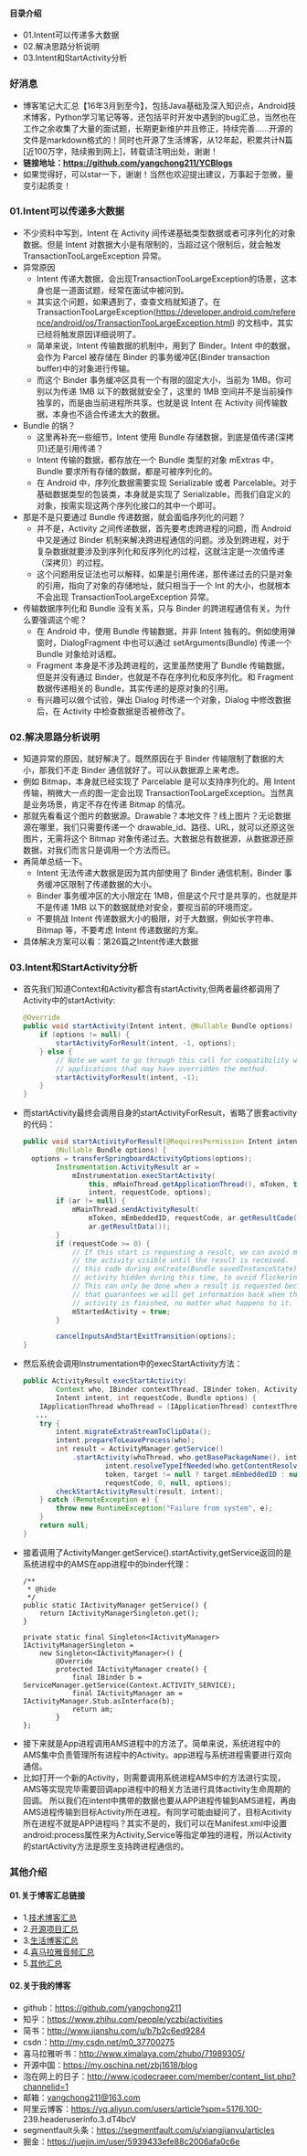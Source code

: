 #### 目录介绍
- 01.Intent可以传递多大数据
- 02.解决思路分析说明
- 03.Intent和StartActivity分析


### 好消息
- 博客笔记大汇总【16年3月到至今】，包括Java基础及深入知识点，Android技术博客，Python学习笔记等等，还包括平时开发中遇到的bug汇总，当然也在工作之余收集了大量的面试题，长期更新维护并且修正，持续完善……开源的文件是markdown格式的！同时也开源了生活博客，从12年起，积累共计N篇[近100万字，陆续搬到网上]，转载请注明出处，谢谢！
- **链接地址：https://github.com/yangchong211/YCBlogs**
- 如果觉得好，可以star一下，谢谢！当然也欢迎提出建议，万事起于忽微，量变引起质变！





### 01.Intent可以传递多大数据
- 不少资料中写到，Intent 在 Activity 间传递基础类型数据或者可序列化的对象数据。但是 Intent 对数据大小是有限制的，当超过这个限制后，就会触发 TransactionTooLargeException 异常。
- 异常原因
    - Intent 传递大数据，会出现TransactionTooLargeException的场景，这本身也是一道面试题，经常在面试中被问到。
    - 其实这个问题，如果遇到了，查查文档就知道了。在 TransactionTooLargeException(https://developer.android.com/reference/android/os/TransactionTooLargeException.html) 的文档中，其实已经将触发原因详细说明了。
    - 简单来说，Intent 传输数据的机制中，用到了 Binder。Intent 中的数据，会作为 Parcel 被存储在 Binder 的事务缓冲区(Binder transaction buffer)中的对象进行传输。
    - 而这个 Binder 事务缓冲区具有一个有限的固定大小，当前为 1MB。你可别以为传递 1MB 以下的数据就安全了，这里的 1MB 空间并不是当前操作独享的，而是由当前进程所共享。也就是说 Intent 在 Activity 间传输数据，本身也不适合传递太大的数据。
- Bundle 的锅？
    - 这里再补充一些细节，Intent 使用 Bundle 存储数据，到底是值传递(深拷贝)还是引用传递？
    - Intent 传输的数据，都存放在一个 Bundle 类型的对象 mExtras 中，Bundle 要求所有存储的数据，都是可被序列化的。
    - 在 Android 中，序列化数据需要实现 Serializable 或者 Parcelable。对于基础数据类型的包装类，本身就是实现了 Serializable，而我们自定义的对象，按需实现这两个序列化接口的其中一个即可。
- 那是不是只要通过 Bundle 传递数据，就会面临序列化的问题？
    - 并不是，Activity 之间传递数据，首先要考虑跨进程的问题，而 Android 中又是通过 Binder 机制来解决跨进程通信的问题。涉及到跨进程，对于复杂数据就要涉及到序列化和反序列化的过程，这就注定是一次值传递（深拷贝）的过程。
    - 这个问题用反证法也可以解释，如果是引用传递，那传递过去的只是对象的引用，指向了对象的存储地址，就只相当于一个 Int 的大小，也就根本不会出现 TransactionTooLargeException 异常。
- 传输数据序列化和 Bundle 没有关系，只与 Binder 的跨进程通信有关。为什么要强调这个呢？
    - 在 Android 中，使用 Bundle 传输数据，并非 Intent 独有的。例如使用弹窗时，DialogFragment 中也可以通过 setArguments(Bundle) 传递一个 Bundle 对象给对话框。
    - Fragment 本身是不涉及跨进程的，这里虽然使用了 Bundle 传输数据，但是并没有通过 Binder，也就是不存在序列化和反序列化。和 Fragment 数据传递相关的 Bundle，其实传递的是原对象的引用。
    - 有兴趣可以做个试验，弹出 Dialog 时传递一个对象，Dialog 中修改数据后，在 Activity 中检查数据是否被修改了。


### 02.解决思路分析说明
- 知道异常的原因，就好解决了。既然原因在于 Binder 传输限制了数据的大小，那我们不走 Binder 通信就好了。可以从数据源上来考虑。
- 例如 Bitmap，本身就已经实现了 Parcelable 是可以支持序列化的。用 Intent 传输，稍微大一点的图一定会出现 TransactionTooLargeException。当然真是业务场景，肯定不存在传递 Bitmap 的情况。
- 那就先看看这个图片的数据源。Drawable？本地文件？线上图片？无论数据源在哪里，我们只需要传递一个 drawable_id、路径、URL，就可以还原这张图片，无需将这个 Bitmap 对象传递过去。大数据总有数据源，从数据源还原数据，对我们而言只是调用一个方法而已。
- 再简单总结一下。
    - Intent 无法传递大数据是因为其内部使用了 Binder 通信机制，Binder 事务缓冲区限制了传递数据的大小。
    - Binder 事务缓冲区的大小限定在 1MB，但是这个尺寸是共享的，也就是并不是传递 1MB 以下的数据就绝对安全，要视当前的环境而定。
    - 不要挑战 Intent 传递数据大小的极限，对于大数据，例如长字符串、Bitmap 等，不要考虑 Intent 传递数据的方案。
- 具体解决方案可以看：第26篇之Intent传递大数据



### 03.Intent和StartActivity分析
- 首先我们知道Context和Activity都含有startActivity,但两者最终都调用了Activity中的startActivity:
    ```java
    @Override
    public void startActivity(Intent intent, @Nullable Bundle options) {
        if (options != null) {
            startActivityForResult(intent, -1, options);
        } else {
            // Note we want to go through this call for compatibility with
            // applications that may have overridden the method.
            startActivityForResult(intent, -1);
        }
    }
    ```
- 而startActivity最终会调用自身的startActivityForResult，省略了嵌套activity的代码：
    ```java
    public void startActivityForResult(@RequiresPermission Intent intent, int requestCode,
            @Nullable Bundle options) {
      options = transferSpringboardActivityOptions(options);
            Instrumentation.ActivityResult ar =
                mInstrumentation.execStartActivity(
                    this, mMainThread.getApplicationThread(), mToken, this,
                    intent, requestCode, options);
            if (ar != null) {
                mMainThread.sendActivityResult(
                    mToken, mEmbeddedID, requestCode, ar.getResultCode(),
                    ar.getResultData());
            }
            if (requestCode >= 0) {
                // If this start is requesting a result, we can avoid making
                // the activity visible until the result is received.  Setting
                // this code during onCreate(Bundle savedInstanceState) or onResume() will keep the
                // activity hidden during this time, to avoid flickering.
                // This can only be done when a result is requested because
                // that guarantees we will get information back when the
                // activity is finished, no matter what happens to it.
                mStartedActivity = true;
            }
    
            cancelInputsAndStartExitTransition(options);
    }
    ```
- 然后系统会调用Instrumentation中的execStartActivity方法：
    ```java
    public ActivityResult execStartActivity(
            Context who, IBinder contextThread, IBinder token, Activity target,
            Intent intent, int requestCode, Bundle options) {
        IApplicationThread whoThread = (IApplicationThread) contextThread;
       ...
        try {
            intent.migrateExtraStreamToClipData();
            intent.prepareToLeaveProcess(who);
            int result = ActivityManager.getService()
                .startActivity(whoThread, who.getBasePackageName(), intent,
                        intent.resolveTypeIfNeeded(who.getContentResolver()),
                        token, target != null ? target.mEmbeddedID : null,
                        requestCode, 0, null, options);
            checkStartActivityResult(result, intent);
        } catch (RemoteException e) {
            throw new RuntimeException("Failure from system", e);
        }
        return null;
    }
    ```
- 接着调用了ActivityManger.getService().startActivity,getService返回的是系统进程中的AMS在app进程中的binder代理：
    ```
    /**
     * @hide
     */
    public static IActivityManager getService() {
        return IActivityManagerSingleton.get();
    }
    
    private static final Singleton<IActivityManager> IActivityManagerSingleton =
        new Singleton<IActivityManager>() {
            @Override
            protected IActivityManager create() {
                final IBinder b = ServiceManager.getService(Context.ACTIVITY_SERVICE);
                final IActivityManager am = IActivityManager.Stub.asInterface(b);
                return am;
            }
    };
    ```
- 接下来就是App进程调用AMS进程中的方法了。简单来说，系统进程中的AMS集中负责管理所有进程中的Activity。app进程与系统进程需要进行双向通信。
- 比如打开一个新的Activity，则需要调用系统进程AMS中的方法进行实现，AMS等实现完毕需要回调app进程中的相关方法进行具体activity生命周期的回调。
所以我们在intent中携带的数据也要从APP进程传输到AMS进程，再由AMS进程传输到目标Activity所在进程。有同学可能由疑问了，目标Acitivity所在进程不就是APP进程吗？其实不是的，我们可以在Manifest.xml中设置android:process属性来为Activity,Service等指定单独的进程，所以Activity的startActivity方法是原生支持跨进程通信的。





### 其他介绍
#### 01.关于博客汇总链接
- 1.[技术博客汇总](https://www.jianshu.com/p/614cb839182c)
- 2.[开源项目汇总](https://blog.csdn.net/m0_37700275/article/details/80863574)
- 3.[生活博客汇总](https://blog.csdn.net/m0_37700275/article/details/79832978)
- 4.[喜马拉雅音频汇总](https://www.jianshu.com/p/f665de16d1eb)
- 5.[其他汇总](https://www.jianshu.com/p/53017c3fc75d)



#### 02.关于我的博客
- github：https://github.com/yangchong211
- 知乎：https://www.zhihu.com/people/yczbj/activities
- 简书：http://www.jianshu.com/u/b7b2c6ed9284
- csdn：http://my.csdn.net/m0_37700275
- 喜马拉雅听书：http://www.ximalaya.com/zhubo/71989305/
- 开源中国：https://my.oschina.net/zbj1618/blog
- 泡在网上的日子：http://www.jcodecraeer.com/member/content_list.php?channelid=1
- 邮箱：yangchong211@163.com
- 阿里云博客：https://yq.aliyun.com/users/article?spm=5176.100- 239.headeruserinfo.3.dT4bcV
- segmentfault头条：https://segmentfault.com/u/xiangjianyu/articles
- 掘金：https://juejin.im/user/5939433efe88c2006afa0c6e



















